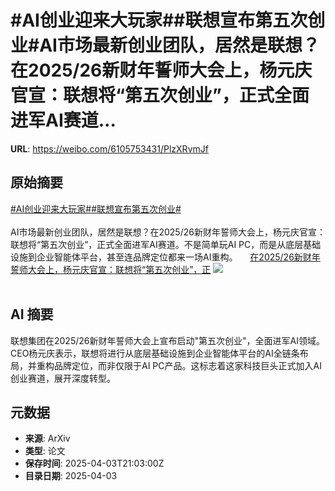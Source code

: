 # #AI创业迎来大玩家##联想宣布第五次创业#AI市场最新创业团队，居然是联想？在2025/26新财年誓师大会上，杨元庆官宣：联想将“第五次创业”，正式全面进军AI赛道...

**URL**: https://weibo.com/6105753431/PlzXRvmJf

## 原始摘要

<a href="https://m.weibo.cn/search?containerid=231522type%3D1%26t%3D10%26q%3D%23AI%E5%88%9B%E4%B8%9A%E8%BF%8E%E6%9D%A5%E5%A4%A7%E7%8E%A9%E5%AE%B6%23&amp;extparam=%23AI%E5%88%9B%E4%B8%9A%E8%BF%8E%E6%9D%A5%E5%A4%A7%E7%8E%A9%E5%AE%B6%23" data-hide=""><span class="surl-text">#AI创业迎来大玩家#</span></a><a href="https://m.weibo.cn/search?containerid=231522type%3D1%26t%3D10%26q%3D%23%E8%81%94%E6%83%B3%E5%AE%A3%E5%B8%83%E7%AC%AC%E4%BA%94%E6%AC%A1%E5%88%9B%E4%B8%9A%23&amp;extparam=%23%E8%81%94%E6%83%B3%E5%AE%A3%E5%B8%83%E7%AC%AC%E4%BA%94%E6%AC%A1%E5%88%9B%E4%B8%9A%23" data-hide=""><span class="surl-text">#联想宣布第五次创业#</span></a><br><br>AI市场最新创业团队，居然是联想？在2025/26新财年誓师大会上，杨元庆官宣：联想将“第五次创业”，正式全面进军AI赛道。不是简单玩AI PC，而是从底层基础设施到企业智能体平台，甚至连品牌定位都来一场AI重构。 <a href="https://weibo.com/ttarticle/p/show?id=2309405151431396295351" data-hide=""><span class="url-icon"><img style="width: 1rem;height: 1rem" src="https://h5.sinaimg.cn/upload/2015/09/25/3/timeline_card_small_article_default.png" referrerpolicy="no-referrer"></span><span class="surl-text">在2025/26新财年誓师大会上，杨元庆官宣：联想将“第五次创业”，正</span></a> <img style="" src="https://tvax1.sinaimg.cn/large/006Fd7o3gy1i03uskz6unj30rs0fmwiw.jpg" referrerpolicy="no-referrer"><br><br>

## AI 摘要

联想集团在2025/26新财年誓师大会上宣布启动"第五次创业"，全面进军AI领域。CEO杨元庆表示，联想将进行从底层基础设施到企业智能体平台的AI全链条布局，并重构品牌定位，而非仅限于AI PC产品。这标志着这家科技巨头正式加入AI创业赛道，展开深度转型。

## 元数据

- **来源**: ArXiv
- **类型**: 论文
- **保存时间**: 2025-04-03T21:03:00Z
- **目录日期**: 2025-04-03
